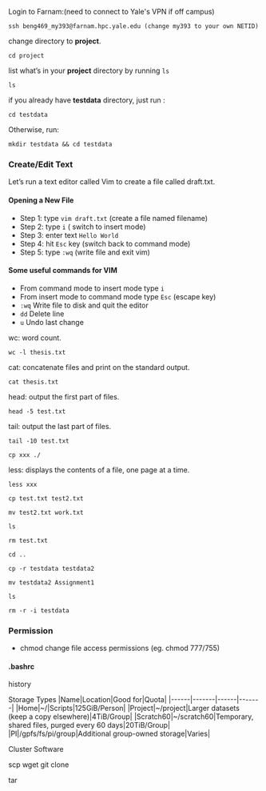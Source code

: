 Login to Farnam:(need to connect to Yale's VPN if off campus)
```
ssh beng469_my393@farnam.hpc.yale.edu (change my393 to your own NETID)
```
change directory to **project**.
```
cd project
```
list what’s in your **project** directory by running ```ls```
```
ls 
```
if you already have **testdata** directory, just run :
```
cd testdata 
```
Otherwise, run:
```
mkdir testdata && cd testdata
```

### Create/Edit Text

Let’s run a text editor called Vim to create a file called draft.txt.

#### Opening a New File

* Step 1: type ```vim draft.txt``` (create a file named filename)
* Step 2: type ```i``` ( switch to insert mode)
* Step 3: enter text ```Hello World```
* Step 4: hit ```Esc``` key (switch back to command mode)
* Step 5: type ```:wq``` (write file and exit vim)

#### Some useful commands for VIM
* From command mode to insert mode type ```i```
* From insert mode to command mode type ```Esc``` (escape key)
* ```:wq``` Write file to disk and quit the editor
* ```dd``` Delete line
* ```u```  Undo last change


wc: word count. 
```
wc -l thesis.txt 
```
cat: concatenate files and print on the standard output.  
```
cat thesis.txt
```
head: output the first part of files. 
```
head -5 test.txt 
```
tail: output the last part of files. 
```
tail -10 test.txt  
```

```
cp xxx ./
```
less: displays the contents of a file, one page at a time. 

```
less xxx
```

```
cp test.txt test2.txt
```

```
mv test2.txt work.txt 
```

```
ls
```

```
rm test.txt 
```

```
cd ..
```

```
cp -r testdata testdata2
```

```
mv testdata2 Assignment1
```

```
ls 
```

```
rm -r -i testdata 
```

### Permission

* chmod change file access permissions (eg. chmod 777/755)

#### .bashrc

history

Storage Types
|Name|Location|Good for|Quota|
|------|-------|------|-------|
|Home|~/|Scripts|125GiB/Person|
|Project|~/project|Larger datasets (keep a copy elsewhere)|4TiB/Group|
|Scratch60|~/scratch60|Temporary, shared files, purged every 60 days|20TiB/Group|
|PI|/gpfs/fs/pi/group|Additional group-owned storage|Varies|

Cluster Software

scp 
wget
git clone

tar 
